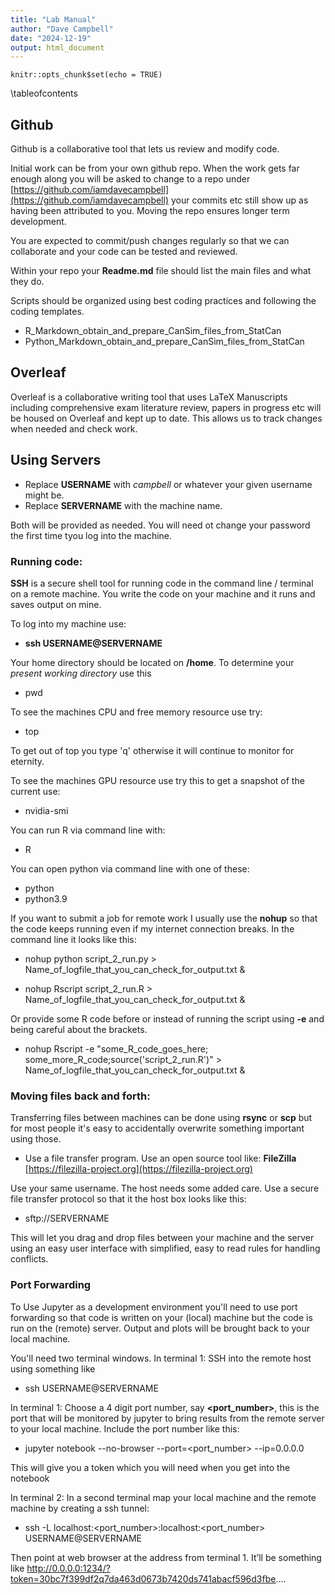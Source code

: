 ```yaml
---
title: "Lab Manual"
author: "Dave Campbell"
date: "2024-12-19"
output: html_document
---
```


```{r setup, include=FALSE}
knitr::opts_chunk$set(echo = TRUE)
```

\tableofcontents



## Github

Github is a collaborative tool that lets us review and modify code.

Initial work can be from your own github repo. When the work gets far enough along you will be asked to change to a repo under [https://github.com/iamdavecampbell](https://github.com/iamdavecampbell)
your commits etc still show up as having been attributed to you.  Moving the repo ensures longer term development.

You are expected to commit/push changes regularly so that we can collaborate and your code can be tested and reviewed.

Within your repo your **Readme.md** file should list the main files and what they do.  

Scripts should be organized using best coding practices and following the coding templates.

- R_Markdown_obtain_and_prepare_CanSim_files_from_StatCan 
- Python_Markdown_obtain_and_prepare_CanSim_files_from_StatCan



## Overleaf
Overleaf is a collaborative writing tool that uses LaTeX 
Manuscripts including comprehensive exam literature review, papers in progress etc will be housed on Overleaf and kept up to date.  This allows us to track changes when needed and check work.



## Using Servers

- Replace **USERNAME** with _campbell_ or whatever your given username might be.
- Replace **SERVERNAME** with the machine name.  

Both will be provided as needed.  You will need ot change your password the first time tyou log into the machine.  

### Running code: 


**SSH** is a secure shell tool for running code in the command line / terminal on a remote machine.  You write the code on your machine and it runs and saves output on mine.

To log into my machine use:

- **ssh USERNAME@SERVERNAME**

Your home directory should be located on **/home**. To determine your _present working directory_ use this

- pwd

To see the machines CPU and free memory resource use try:

- top

To get out of top you type 'q' otherwise it will continue to monitor for eternity.

To see the machines GPU resource use try this to get a snapshot of the current use:

- nvidia-smi


You can run R via command line with:

- R

You can open python via command line with one of these:

- python
- python3.9


If you want to submit a job for remote work I usually use the **nohup** so that the code keeps running even if my internet connection breaks.  In the command line it looks like this:

- nohup python script_2_run.py > Name_of_logfile_that_you_can_check_for_output.txt &

- nohup Rscript script_2_run.R > Name_of_logfile_that_you_can_check_for_output.txt &

Or provide some R code before or instead of running the script using **-e** and being careful about the brackets.

- nohup Rscript -e "some_R_code_goes_here; some_more_R_code;source('script_2_run.R')" > Name_of_logfile_that_you_can_check_for_output.txt &




### Moving files back and forth:

Transferring files between machines can be done using **rsync** or **scp** but for most people it's easy to  accidentally overwrite something important using those.  

- Use a file transfer program.  Use an open source tool like: **FileZilla** [https://filezilla-project.org](https://filezilla-project.org)

Use your same username.  The host needs some added care.  Use a secure file transfer protocol so that it the host box looks like this:

- sftp://SERVERNAME


This will let you drag and drop files between your machine and the server using an easy user interface with simplified, easy to read rules for handling conflicts.


### Port Forwarding

To Use Jupyter as a development environment you'll need to use port forwarding so that code is written on your (local) machine but the code is run on the (remote) server.  Output and plots will be brought back to your local machine.

You'll need two terminal windows.  In terminal 1: SSH into the remote host using something like

- ssh USERNAME@SERVERNAME

In terminal 1: Choose a 4 digit port number, say **<port_number>**, this is the port that will be monitored by jupyter to bring results from the remote server to your local machine.  Include the port number like this:

- jupyter notebook --no-browser --port=<port_number> --ip=0.0.0.0

This will give you a token which you will need when you get into the notebook

In terminal 2: In a second terminal map your local machine and the remote machine by creating a ssh tunnel:

- ssh -L   localhost:<port_number>:localhost:<port_number> USERNAME@SERVERNAME

Then point at web browser at the address from terminal 1.  It’ll be something like
http://0.0.0.0:1234/?token=30bc7f399df2q7da463d0673b7420ds741abacf596d3fbe....




